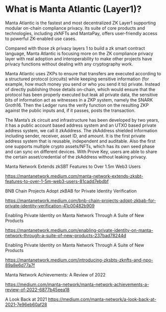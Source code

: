 # What is Manta Atlantic (Layer1)?

Manta Atlantic is the fastest and most decentralized ZK Layer1 supporting modular on-chain compliance privacy. Its suite of core products and technologies, including zkNFTs and MantaPay, offers user-friendly access to powerful ZK-enabled use cases.

Compared with those zk privacy layers 1 to build a zk smart contract language, Manta Atlantic is focusing more on the ZK compliance privacy layer with real adoption and interoperability to make other projects have privacy functions without dealing with any cryptography work.

Manta Atlantic uses ZKPs to ensure that transfers are executed according to a structured protocol (circuits) while keeping sensitive information (for example, how much money you send or who you send it to) private. Instead of directly publishing those details on-chain, which would ensure that the protocol has been properly executed but leak all private data, the sensitive bits of information act as witnesses in a ZKP system, namely the SNARK Groth16. Then the Ledger runs the verify function on the resulting ZKP against the public inputs and, if it passes, posts the transaction.

The Manta’s zk circuit and infrastructure has been developed by two years, it has a public account based address system and an UTXO based private address system, we call it zkAddress. The zkAddress shielded information including sender, receiver, asset ID, and amount. It is the first private address system that is reusable, independent and auditable. Also the first one supports multiple crypto assets/NFTs, which has its own seed phase and can sync on different devices. With Prove Key, users are able to share the certain asset/credential of the zkAddress without leaking privacy.


Manta Network Extends zkSBT Features to Over 1.5m Web3 Users

https://mantanetwork.medium.com/manta-network-extends-zksbt-features-to-over-1-5m-web3-users-81cadd7ebdbf

BNB Chain Projects Adopt zkBAB for Private Identity Verification

https://mantanetwork.medium.com/bnb-chain-projects-adopt-zkbab-for-private-identity-verification-41c00482b909

Enabling Private Identity on Manta Network Through A Suite of New Products

https://mantanetwork.medium.com/enabling-private-identity-on-manta-network-through-a-suite-of-new-products-237bad78244d

Enabling Private Identity on Manta Network Through A Suite of New Products

https://mantanetwork.medium.com/introducing-zksbts-zknfts-and-npo-89a8e6d77a7f

Manta Network Achievements: A Review of 2022

https://medium.com/manta-network/manta-network-achievements-a-review-of-2022-6877b45eea18

A Look Back at 2021
https://medium.com/manta-network/a-look-back-at-2021-7e96eb60af28

